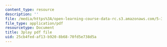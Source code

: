 ```yaml
---
content_type: resource
description: ''
file: /media/https%3A/open-learning-course-data-rc.s3.amazonaws.com/5-310-laboratory-chemistry-fall-2019/25cb4fedaf13b9208b6870fd5e738d5a_sukzgrxfSx8.pdf
file_type: application/pdf
resourcetype: Document
title: 3play pdf file
uid: 25cb4fed-af13-b920-8b68-70fd5e738d5a
---
```

